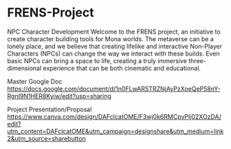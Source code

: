 # FRENS-Project
NPC Character Development
Welcome to the FRENS project, an initiative to create character building tools for Mona worlds. The metaverse can be a lonely place, and we believe that creating lifelike and interactive Non-Player Characters (NPCs) can change the way we interact with these builds. Even basic NPCs can bring a space to life, creating a truly immersive three-dimensional experience that can be both cinematic and educational. 

Master Google Doc
https://docs.google.com/document/d/1n0FLwARSTRZNjAyPzXoeQeP58nY-RgnI9N1HER8Kyiw/edit?usp=sharing

Project Presentation/Proposal
https://www.canva.com/design/DAFclcatOME/F3wj0k6RMCpvPIj02XOzDA/edit?utm_content=DAFclcatOME&utm_campaign=designshare&utm_medium=link2&utm_source=sharebutton
